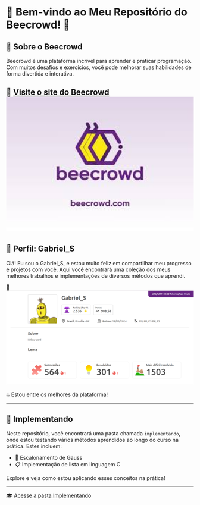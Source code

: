 # 🎉 Bem-vindo ao Meu Repositório do Beecrowd! 🎉

## 🌟 Sobre o Beecrowd

Beecrowd é uma plataforma incrível para aprender e praticar programação. Com muitos desafios e exercícios, você pode melhorar suas habilidades de forma divertida e interativa.

🔗 [Visite o site do Beecrowd](https://www.beecrowd.com)  
<img src="Imagnes/download.jpeg" alt="Meu Rank" width="600"/>
---

## 👤 Perfil: Gabriel_S

Olá! Eu sou o Gabriel_S, e estou muito feliz em compartilhar meu progresso e projetos com você. Aqui você encontrará uma coleção dos meus melhores trabalhos e implementações de diversos métodos que aprendi.

📸  
<img src="Imagnes/be.png" alt="Meu Rank" width="600"/> 

🔝 Estou entre os melhores da plataforma!

---

## 📂 Implementando

Neste repositório, você encontrará uma pasta chamada `implementando`, onde estou testando vários métodos aprendidos ao longo do curso na prática. Estes incluem:

- 🔢 Escalonamento de Gauss
- 📋 Implementação de lista em linguagem C

Explore e veja como estou aplicando esses conceitos na prática!

---

🎓 [Acesse a pasta Implementando](./Implementando)

